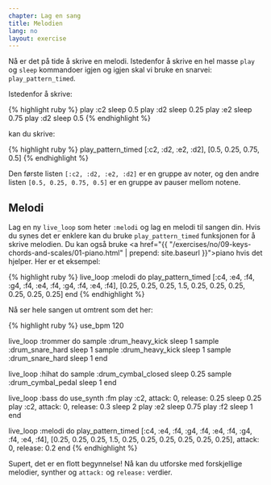 ```yaml
---
chapter: Lag en sang
title: Melodien
lang: no
layout: exercise
---
```


Nå er det på tide å skrive en melodi. Istedenfor å skrive en hel masse `play` og `sleep` kommandoer igjen og igjen skal vi bruke en snarvei: `play_pattern_timed`.

Istedenfor å skrive:

{% highlight ruby %}
play :c2
sleep 0.5
play :d2
sleep 0.25
play :e2
sleep 0.75
play :d2
sleep 0.5
{% endhighlight %}

kan du skrive:

{% highlight ruby %}
play_pattern_timed [:c2, :d2, :e2, :d2], [0.5, 0.25, 0.75, 0.5]
{% endhighlight %}

Den første listen `[:c2, :d2, :e2, :d2]` er en gruppe av noter, og den andre listen `[0.5, 0.25, 0.75, 0.5]` er en gruppe av pauser mellom notene.

## Melodi

Lag en ny `live_loop` som heter `:melodi` og lag en melodi til sangen din. Hvis du synes det er enklere kan du bruke `play_pattern_timed` funksjonen for å skrive melodien. Du kan også bruke <a href="{{ "/exercises/no/09-keys-chords-and-scales/01-piano.html" | prepend: site.baseurl }}">piano</a> hvis det hjelper. Her er et eksempel:

{% highlight ruby %}
live_loop :melodi do
  play_pattern_timed [:c4, :e4, :f4, :g4, :f4, :e4, :f4, :g4, :f4, :e4, :f4], [0.25, 0.25, 0.25, 1.5, 0.25, 0.25, 0.25, 0.25, 0.25, 0.25]
end
{% endhighlight %}

Nå ser hele sangen ut omtrent som det her:

{% highlight ruby %}
use_bpm 120

live_loop :trommer do
  sample :drum_heavy_kick
  sleep 1
  sample :drum_snare_hard
  sleep 1
  sample :drum_heavy_kick
  sleep 1
  sample :drum_snare_hard
  sleep 1
end

live_loop :hihat do
  sample :drum_cymbal_closed
  sleep 0.25
  sample :drum_cymbal_pedal
  sleep 1
end

live_loop :bass do
  use_synth :fm
  play :c2, attack: 0, release: 0.25
  sleep 0.25
  play :c2, attack: 0, release: 0.3
  sleep 2
  play :e2
  sleep 0.75
  play :f2
  sleep 1
end

live_loop :melodi do
  play_pattern_timed [:c4, :e4, :f4, :g4, :f4, :e4, :f4, :g4, :f4, :e4, :f4], [0.25, 0.25, 0.25, 1.5, 0.25, 0.25, 0.25, 0.25, 0.25, 0.25], attack: 0, release: 0.2
end
{% endhighlight %}

Supert, det er en flott begynnelse! Nå kan du utforske med forskjellige melodier, synther og `attack:` og `release:` verdier. 